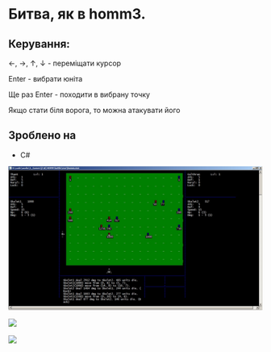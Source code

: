 ﻿# Битва, як в homm3.

## Керування:

←, →, ↑, ↓ - переміщати курсор

Enter - вибрати юніта

 Ще раз Enter - походити в вибрану точку

 Якщо стати біля ворога, то можна атакувати його

## Зроблено на
 * C#

![](readme/img1.jpg)

![](readme/img2.jpg)

![](readme/img3.jpg)